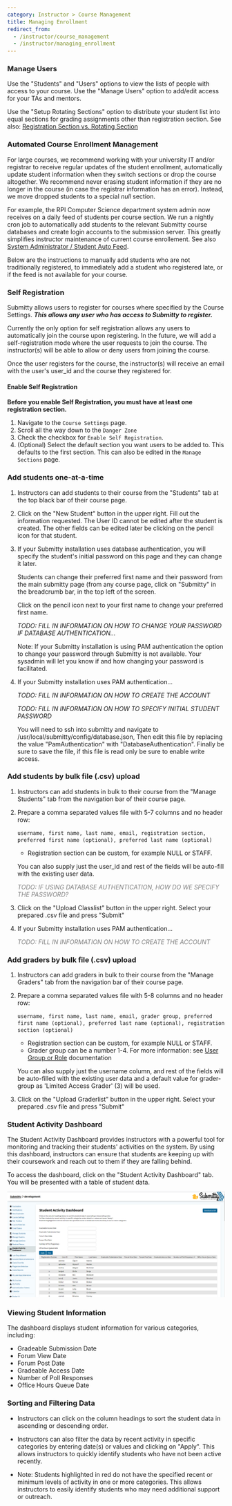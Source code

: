 ```yaml
---
category: Instructor > Course Management
title: Managing Enrollment
redirect_from:
  - /instructor/course_management
  - /instructor/managing_enrollment
---
```


### Manage Users

Use the "Students" and "Users" options to view the lists of people
with access to your course.  Use the "Manage Users" option to add/edit
access for your TAs and mentors.  

Use the "Setup Rotating Sections" option to distribute your student
list into equal sections for grading assignments other than
registration section.  See also:
[Registration Section vs. Rotating Section](/instructor/assignment_preparation/index#grader-assignment-method)

### Automated Course Enrollment Management

For large courses, we recommend working with your university IT and/or
registrar to receive regular updates of the student enrollment,
automatically update student information when they switch sections or
drop the course altogether.  We recommend never erasing student
information if they are no longer in the course (in case the registrar
information has an error).  Instead, we move dropped students to a
special _null_ section.

For example, the RPI Computer Science department system admin now
receives on a daily feed of students per course section.  We run a
nightly cron job to automatically add students to the relevant
Submitty course databases and create login accounts to the submission
server.  This greatly simplifies instructor maintenance of current
course enrollement.  See also [System Administrator / Student Auto
Feed](/sysadmin/configuration/registration_feed).

Below are the instructions to manually add students who are not
traditionally registered, to immediately add a student who registered
late, or if the feed is not available for your course.


### Self Registration
Submitty allows users to register for courses where specified by the Course Settings. ***This allows any user who has access to Submitty to register.*** 

Currently the only option for self registration allows any users to automatically join the course upon registering. In the future, we will add a
self-registration mode where the user requests to join the course. The instructor(s) will be able to allow or deny users from joining the course. 

Once the user registers for the course, the instructor(s) will receive an email with the user's user_id and the course they registered for. 

#### Enable Self Registration
**Before you enable Self Registration, you must have at least one registration section.**
1. Navigate to the `Course Settings` page.
2. Scroll all the way down to the `Danger Zone`
3. Check the checkbox for `Enable Self Registration`.
4. (Optional) Select the default section you want users to be added to. This defaults to the first section. This can also be edited in the `Manage Sections` page.

### Add students one-at-a-time

1.  Instructors can add students to their course from the "Students"
    tab at the top black bar of their course page.

2.  Click on the "New Student" button in the upper right.  Fill out
    the information requested.  The User ID cannot be edited after the
    student is created.  The other fields can be edited later be
    clicking on the pencil icon for that student.

3.  If your Submitty installation uses database authentication, you will specify the
    student's initial password on this page and they can change it
    later.

    Students can change their preferred first name and their password
    from the main submitty page (from any course page, click on
    "Submitty" in the breadcrumb bar, in the top left of the screen.

    Click on the pencil icon next to your first name to change your
    preferred first name.

    _TODO: FILL IN INFORMATION ON HOW TO CHANGE YOUR PASSWORD IF
    DATABASE AUTHENTICATION..._

    Note: If your Submitty installation is using PAM authentication
    the option to change your password through Submitty is not
    available.  Your sysadmin will let you know if and how changing
    your password is facilitated.


4.  If your Submitty installation uses PAM authentication...

    _TODO: FILL IN INFORMATION ON HOW TO CREATE THE ACCOUNT_

    _TODO: FILL IN INFORMATION ON HOW TO SPECIFY INITIAL STUDENT PASSWORD_

    You will need to ssh into submitty and navigate to /usr/local/submitty/config/database.json,
    Then edit this file by replacing the value "PamAuthentication" with "DatabaseAuthentication".
    Finally be sure to save the file, if this file is read only be sure to enable write access.


### Add students by bulk file (.csv) upload

1.  Instructors can add students in bulk to their course from the
    "Manage Students" tab from the navigation bar of their course page.

2.  Prepare a comma separated values file with 5-7 columns and no header row:

    ```
    username, first name, last name, email, registration section, preferred first name (optional), preferred last name (optional)
    ```

    * Registration section can be custom, for example NULL or STAFF.

    You can also supply just the user_id and rest of the fields will be auto-fill with the existing user data.

    <span style="color:grey">_TODO: IF USING DATABASE AUTHENTICATION, HOW DO WE SPECIFY THE PASSWORD?_</span>

3.  Click on the "Upload Classlist" button in the upper right.  Select
    your prepared .csv file and press "Submit"


4.  If your Submitty installation uses PAM authentication...

    <span style="color:grey">_TODO: FILL IN INFORMATION ON HOW TO CREATE THE ACCOUNT_</span>


### Add graders by bulk file (.csv) upload

1.  Instructors can add graders in bulk to their course from the
    "Manage Graders" tab from the navigation bar of their course page.

2.  Prepare a comma separated values file with 5-8 columns and no header row:

    ```
    username, first name, last name, email, grader group, preferred first name (optional), preferred last name (optional), registration section (optional)
    ```

    * Registration section can be custom, for example NULL or STAFF.
    * Grader group can be a number 1-4. For more information: see [User Group or Role](/sysadmin/troubleshooting/user_access_level#user-access-level) documentation

    You can also supply just the username column, and rest of the fields will be auto-filled with the existing user data and a default value for grader-group as 'Limited Access Grader' (3) will be used.

3.  Click on the "Upload Graderlist" button in the upper right. Select your prepared .csv file and press "Submit"


### Student Activity Dashboard

The Student Activity Dashboard provides instructors with a powerful tool for monitoring and tracking their students' activities on the system. By using this dashboard, instructors can ensure that students are keeping up with their coursework and reach out to them if they are falling behind.

To access the dashboard, click on the "Student Activity Dashboard" tab. You will be presented with a table of student data.

![](/images/student_activity_dashboard.png)


### Viewing Student Information

The dashboard displays student information for various categories, including:

- Gradeable Submission Date
- Forum View Date
- Forum Post Date
- Gradeable Access Date
- Number of Poll Responses
- Office Hours Queue Date

### Sorting and Filtering Data

* Instructors can click on the column headings to sort the student data in ascending or descending order.

* Instructors can also filter the data by recent activity in specific categories by entering date(s) or values and clicking on "Apply". This allows instructors to quickly identify students who have not been active recently.

* Note: Students highlighted in red do not have the specified recent or minimum levels of activity in one or more categories. This allows instructors to easily identify students who may need additional support or outreach.
